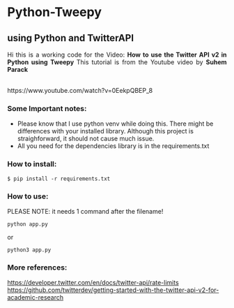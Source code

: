 # Python-Tweepy

## using Python and TwitterAPI

<p align="justify"> Hi this is a working code for the Video: <b> How to use the Twitter API v2 in Python using Tweepy </b> This tutorial is from the Youtube video by <b>Suhem Parack</b> </p>
<br />
https://www.youtube.com/watch?v=0EekpQBEP_8
<br />

### Some Important notes:

- Please know that I use python venv while doing this. There might be differences with your installed library. Although this project is straighforward, it should not cause much issue.
- All you need for the dependencies library is in the requirements.txt

### How to install:

```
$ pip install -r requirements.txt
```

### How to use:

PLEASE NOTE: it needs 1 command after the filename!

```
python app.py
```

or

```
python3 app.py
```

### More references:

https://developer.twitter.com/en/docs/twitter-api/rate-limits
https://github.com/twitterdev/getting-started-with-the-twitter-api-v2-for-academic-research
